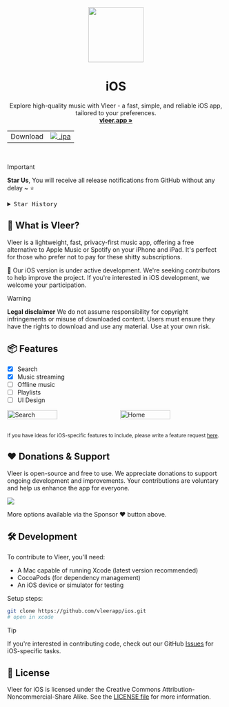<div align="center">

<img width="128px" src="https://github.com/vleerapp/Vleer/blob/main/src-tauri/icons/128x128@2x.png" />
<h1><b>iOS</b></h1>

Explore high-quality music with Vleer - a fast, simple, and reliable iOS app, tailored to your preferences.
<br>
<a href="https://vleer.app"><strong>vleer.app »</strong></a>

<table>
  <tbody>
    <tr>
      <td>Download</td>
      <td>
        <a href="https://github.com/vleerapp/ios/releases/latest">
          <img src="https://github.com/vleerapp/Vleer/blob/main/public/apple.png"> .ipa
        </a>
      </td>
    </tr>
  </tbody>
</table>

</div>

<br>

> [!IMPORTANT]
>
> **Star Us**, You will receive all release notifications from GitHub without any delay ~ ⭐️

<details>
  <summary><kbd>Star History</kbd></summary>
  <picture>
    <source media="(prefers-color-scheme: dark)" srcset="https://api.star-history.com/svg?repos=vleerapp/ios&theme=dark&type=Date">
    <img width="100%" src="https://api.star-history.com/svg?repos=vleerapp/ios&type=Date">
  </picture>
</details>

## 📱 What is Vleer?

Vleer is a lightweight, fast, privacy-first music app, offering a free alternative to Apple Music or Spotify on your iPhone and iPad. It's perfect for those who prefer not to pay for these shitty subscriptions.

🚧 Our iOS version is under active development. We're seeking contributors to help improve the project. If you're interested in iOS development, we welcome your participation.

> [!WARNING]
>
> **Legal disclaimer**
> We do not assume responsibility for copyright infringements or misuse of downloaded content. Users must ensure they have the rights to download and use any material. Use at your own risk.

## 📦 Features

- [X] Search
- [X] Music streaming
- [ ] Offline music
- [ ] Playlists
- [ ] UI Design

<div style="display: flex; justify-content: space-between;">
  <img src="https://github.com/user-attachments/assets/9ac2cedf-3cdb-47a3-a70d-ce9665915653" alt="Search" width="48%">
  <img src="https://github.com/user-attachments/assets/fdff0d5c-c4f0-43e3-8bcc-7865c870536f" alt="Home" width="48%">
</div>

<br>

<sup>If you have ideas for iOS-specific features to include, please write a feature request [here](https://github.com/vleerapp/ios/issues).</sup>

## ❤️ Donations & Support

Vleer is open-source and free to use. We appreciate donations to support ongoing development and improvements. Your contributions are voluntary and help us enhance the app for everyone.

<a href="https://buymeacoffee.com/pandadev_"><img src="https://img.shields.io/badge/Buy_Me_A_Coffee-FFDD00?style=for-the-badge&logo=buy-me-a-coffee&logoColor=black"/></a>

More options available via the Sponsor ❤️ button above.

## 🛠 Development

To contribute to Vleer, you'll need:

- A Mac capable of running Xcode (latest version recommended)
- CocoaPods (for dependency management)
- An iOS device or simulator for testing

Setup steps:
```zsh
git clone https://github.com/vleerapp/ios.git
# open in xcode
```


> [!TIP]
>
> If you're interested in contributing code, check out our GitHub [Issues](https://github.com/vleerapp/ios/issues) for iOS-specific tasks.

## 📝 License

Vleer for iOS is licensed under the Creative Commons Attribution-Noncommercial-Share Alike. See the [LICENSE file](./LICENCE) for more information.
